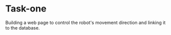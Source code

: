 # Task-one
Building a web page to control the robot's movement direction and linking it to the database.
